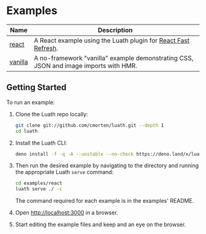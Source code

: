 # Examples

| Name                 | Description                                                                                                   |
| -------------------- | ------------------------------------------------------------------------------------------------------------- |
| [react](./react)     | A React example using the Luath plugin for [React Fast Refresh](https://www.npmjs.com/package/react-refresh). |
| [vanilla](./vanilla) | A no-framework "vanilla" example demonstrating CSS, JSON and image imports with HMR.                          |

## Getting Started

To run an example:

1. Clone the Luath repo locally:

   ```bash
   git clone git://github.com/cmorten/luath.git --depth 1
   cd luath
   ```

1. Install the Luath CLI:

   ```bash
   deno install -f -q -A --unstable --no-check https://deno.land/x/luath@0.2.5/luath.ts
   ```

1. Then run the desired example by navigating to the directory and running the appropriate Luath `serve` command:

   ```bash
   cd examples/react
   luath serve ./ -c
   ```

   The command required for each example is in the examples' README.

1. Open <http://localhost:3000> in a browser.

1. Start editing the example files and keep and an eye on the browser.

